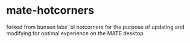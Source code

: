 # mate-hotcorners
forked from bunsen labs' bl hotcorners
for the purpose of updating and modifying for optimal experience on the MATE desktop
